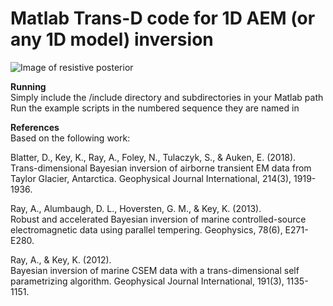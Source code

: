 # Matlab Trans-D code for 1D AEM (or any 1D model) inversion
![Image of resistive posterior](https://github.com/a2ray/pt_rjmcmc_largeloop/blob/master/post_AEM_res.png)

**Running**  
Simply include the /include directory and subdirectories in your Matlab path  
Run the example scripts in the numbered sequence they are named in

**References**  
Based on the following work:  

Blatter, D., Key, K., Ray, A., Foley, N., Tulaczyk, S., & Auken, E. (2018).  
Trans-dimensional Bayesian inversion of airborne transient EM data from  
Taylor Glacier, Antarctica. Geophysical Journal International, 214(3), 1919-1936.

Ray, A., Alumbaugh, D. L., Hoversten, G. M., & Key, K. (2013).  
Robust and accelerated Bayesian inversion of marine controlled-source  
electromagnetic data using parallel tempering. Geophysics, 78(6), E271-E280.

Ray, A., & Key, K. (2012).   
Bayesian inversion of marine CSEM data with a trans-dimensional self  
parametrizing algorithm. Geophysical Journal International, 191(3), 1135-1151.
